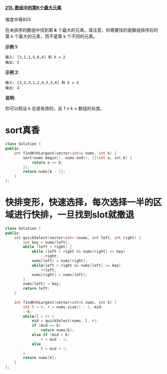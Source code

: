#### [215. 数组中的第K个最大元素](https://leetcode-cn.com/problems/kth-largest-element-in-an-array/)

难度中等803

在未排序的数组中找到第 **k** 个最大的元素。请注意，你需要找的是数组排序后的第 k 个最大的元素，而不是第 k 个不同的元素。

**示例 1:**

```
输入: [3,2,1,5,6,4] 和 k = 2
输出: 5
```

**示例 2:**

```
输入: [3,2,3,1,2,4,5,5,6] 和 k = 4
输出: 4
```

**说明:**

你可以假设 k 总是有效的，且 1 ≤ k ≤ 数组的长度。





# sort真香

```c++
class Solution {
public:
    int findKthLargest(vector<int>& nums, int k) {
        sort(nums.begin(), nums.end(), [](int a, int b) {
            return a >= b;
        });
        return nums[k - 1];
    }
};
```





# 快排变形，快速选择，每次选择一半的区域进行快排，一旦找到slot就撤退

```c++
class Solution {
public:
    int quickSelect(vector<int> &nums, int left, int right) {
        int key = nums[left];
        while (left < right) {
            while (left < right && nums[right] <= key)
                --right;
            nums[left] = nums[right];
            while(left < right && nums[left] >= key)
                ++left;
            nums[right] = nums[left];
        }
        nums[left] = key;
        return left;
    }
 
    int findKthLargest(vector<int>& nums, int k) {
        int l = 0, r = nums.size() - 1, mid;
        --k;
        while(l < r) {
            mid = quickSelect(nums, l, r);
            if (mid == k) 
                return nums[k];
            else if (mid > k) 
                r = mid - 1;
            else 
                l = mid + 1;
        }
        return nums[k];
    }
};
```



